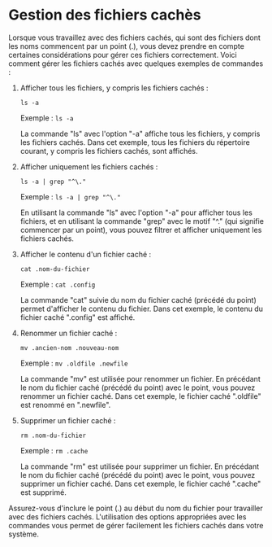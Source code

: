 # Gestion des fichiers cachès

Lorsque vous travaillez avec des fichiers cachés, qui sont des fichiers dont les noms commencent par un point (.), vous devez prendre en compte certaines considérations pour gérer ces fichiers correctement. Voici comment gérer les fichiers cachés avec quelques exemples de commandes :

1. Afficher tous les fichiers, y compris les fichiers cachés :
   ```
   ls -a
   ```
   Exemple : `ls -a`

   La commande "ls" avec l'option "-a" affiche tous les fichiers, y compris les fichiers cachés. Dans cet exemple, tous les fichiers du répertoire courant, y compris les fichiers cachés, sont affichés.

2. Afficher uniquement les fichiers cachés :
   ```
   ls -a | grep "^\."
   ```
   Exemple : `ls -a | grep "^\."`

   En utilisant la commande "ls" avec l'option "-a" pour afficher tous les fichiers, et en utilisant la commande "grep" avec le motif "^\." (qui signifie commencer par un point), vous pouvez filtrer et afficher uniquement les fichiers cachés.

3. Afficher le contenu d'un fichier caché :
   ```
   cat .nom-du-fichier
   ```
   Exemple : `cat .config`

   La commande "cat" suivie du nom du fichier caché (précédé du point) permet d'afficher le contenu du fichier. Dans cet exemple, le contenu du fichier caché ".config" est affiché.

4. Renommer un fichier caché :
   ```
   mv .ancien-nom .nouveau-nom
   ```
   Exemple : `mv .oldfile .newfile`

   La commande "mv" est utilisée pour renommer un fichier. En précédant le nom du fichier caché (précédé du point) avec le point, vous pouvez renommer un fichier caché. Dans cet exemple, le fichier caché ".oldfile" est renommé en ".newfile".

5. Supprimer un fichier caché :
   ```
   rm .nom-du-fichier
   ```
   Exemple : `rm .cache`

   La commande "rm" est utilisée pour supprimer un fichier. En précédant le nom du fichier caché (précédé du point) avec le point, vous pouvez supprimer un fichier caché. Dans cet exemple, le fichier caché ".cache" est supprimé.

Assurez-vous d'inclure le point (.) au début du nom du fichier pour travailler avec des fichiers cachés. L'utilisation des options appropriées avec les commandes vous permet de gérer facilement les fichiers cachés dans votre système.
